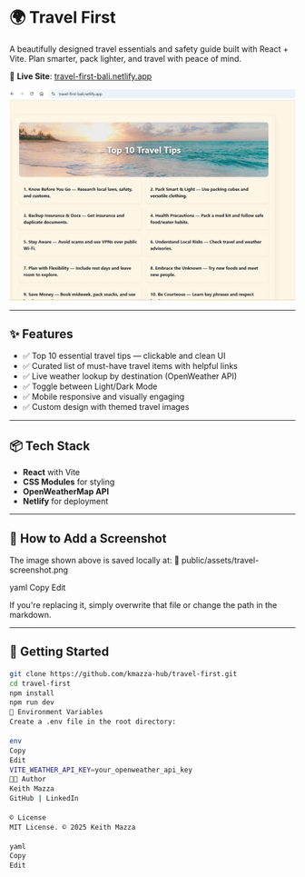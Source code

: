 # 🌍 Travel First

A beautifully designed travel essentials and safety guide built with React + Vite. Plan smarter, pack lighter, and travel with peace of mind.

🔗 **Live Site**: [travel-first-bali.netlify.app](https://travel-first-bali.netlify.app/)

![Travel First Screenshot](./public/assets/travel-screenshot.png)

---

## ✨ Features

- ✅ Top 10 essential travel tips — clickable and clean UI
- ✅ Curated list of must-have travel items with helpful links
- ✅ Live weather lookup by destination (OpenWeather API)
- ✅ Toggle between Light/Dark Mode
- ✅ Mobile responsive and visually engaging
- ✅ Custom design with themed travel images

---

## 📦 Tech Stack

- **React** with Vite
- **CSS Modules** for styling
- **OpenWeatherMap API**
- **Netlify** for deployment

---

## 📸 How to Add a Screenshot

The image shown above is saved locally at:
📁 public/assets/travel-screenshot.png

yaml
Copy
Edit

If you're replacing it, simply overwrite that file or change the path in the markdown.

---

## 🚀 Getting Started

```bash
git clone https://github.com/kmazza-hub/travel-first.git
cd travel-first
npm install
npm run dev
🔐 Environment Variables
Create a .env file in the root directory:

env
Copy
Edit
VITE_WEATHER_API_KEY=your_openweather_api_key
🧑‍💻 Author
Keith Mazza
GitHub | LinkedIn

©️ License
MIT License. © 2025 Keith Mazza

yaml
Copy
Edit
